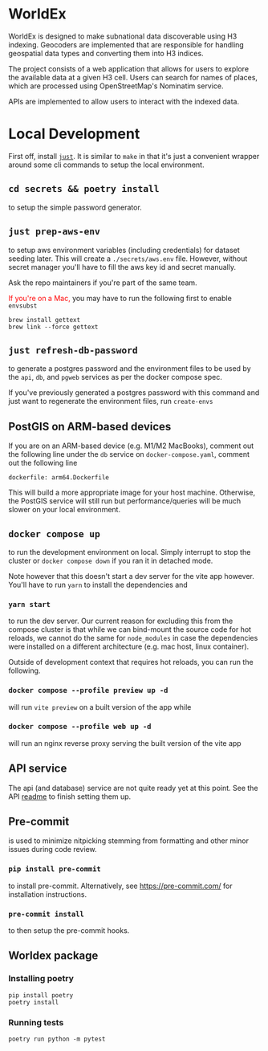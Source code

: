 # WorldEx

WorldEx is designed to make subnational data discoverable using H3 indexing. Geocoders are implemented that are responsible for handling geospatial data types and converting them into H3 indices.

The project consists of a web application that allows for users to explore the available data at a given H3 cell. Users can search for names of places, which are processed using OpenStreetMap's Nominatim service.

APIs are implemented to allow users to interact with the indexed data.

# Local Development

First off, install [`just`](https://github.com/casey/just#installation). It is similar to `make` in that it's just a convenient wrapper around some cli commands to setup the local environment.

## `cd secrets && poetry install`
to setup the simple password generator.

## `just prep-aws-env`
to setup aws environment variables (including credentials) for dataset seeding later. This will create a `./secrets/aws.env` file. However, without secret manager you'll have to fill the aws key id and secret manually.

Ask the repo maintainers if you're part of the same team.

<span style="color:red">If you're on a Mac,</span> you may have to run the following first to enable `envsubst`

```
brew install gettext
brew link --force gettext
```

## `just refresh-db-password`
to generate a postgres password and the environment files to be used by the `api`, `db`, and `pgweb` services as per the docker compose spec.

If you've previously generated a postgres password with this command and just want to regenerate the environment files, run `create-envs`

## PostGIS on ARM-based devices
If you are on an ARM-based device (e.g. M1/M2 MacBooks), comment out the following line under the `db` service on `docker-compose.yaml`, comment out the following line
```
dockerfile: arm64.Dockerfile
```
This will build a more appropriate image for your host machine. Otherwise, the PostGIS service will still run but performance/queries will be much slower on your local environment.

## `docker compose up`

to run the development environment on local. Simply interrupt to stop the cluster or `docker compose down` if you ran it in detached mode.

Note however that this doesn't start a dev server for the vite app however. You'll have to run `yarn` to install the dependencies and

### `yarn start`

to run the dev server. Our current reason for excluding this from the compose cluster is that while we can bind-mount the source code for hot reloads, we cannot do the same for `node_modules` in case the dependencies were installed on a different architecture (e.g. mac host, linux container).

Outside of development context that requires hot reloads, you can run the following.

### `docker compose --profile preview up -d`

will run `vite preview` on a built version of the app while

### `docker compose --profile web up -d`

will run an nginx reverse proxy serving the built version of the vite app

## API service
The api (and database) service are not quite ready yet at this point. See the API [readme](api/README.md) to finish setting them up.

## Pre-commit

is used to minimize nitpicking stemming from formatting and other minor issues during code review.

### `pip install pre-commit`

to install pre-commit. Alternatively, see https://pre-commit.com/ for installation instructions.

### `pre-commit install`

to then setup the pre-commit hooks.

## Worldex package

### Installing poetry

```
pip install poetry
poetry install
```

### Running tests

```
poetry run python -m pytest
```
